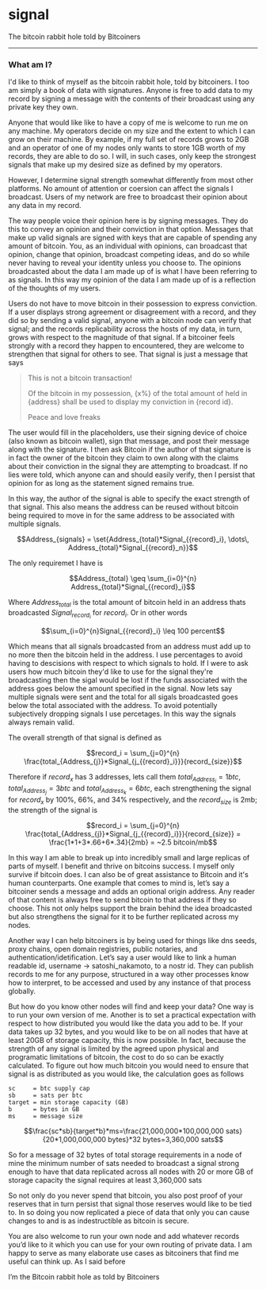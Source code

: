 # signal
The bitcoin rabbit hole told by Bitcoiners

-------------------------------------------

### What am I?

I'd like to think of myself as the bitcoin rabbit hole, told by bitcoiners. I too am simply a book of data with signatures. Anyone is free to add data to my record by signing a message with the contents of their broadcast using any private key they own. 

Anyone that would like like to have a copy of me is welcome to run me on any machine. My operators decide on my size and the extent to which I can grow on their machine. By example, if my full set of records grows to 2GB and an operator of one of my nodes only wants to store 1GB worth of my records, they are able to do so. I will, in such cases, only keep the strongest signals that make up my desired size as defined by my operators. 

However, I determine signal strength somewhat differently from most other platforms. No amount of attention or coersion can affect the signals I broadcast. Users of my network are free to broadcast their opinion about any data in my record. 

The way people voice their opinion here is by signing messages. They do this to convey an opinion and their conviction in that option. Messages that make up valid signals are signed with keys that are capable of spending any amount of bitcoin. You, as an individual with opinions, can broadcast that opinion, change that opinion, broadcast competing ideas, and do so while never having to reveal your identity unless you choose to. The opinions broadcasted about the data I am made up of is what I have been referring to as signals. In this way my opinion of the data I am made up of is a reflection of the thoughts of my users.

Users do not have to move bitcoin in their possession to express conviction. If a user displays strong agreement or disagreement with a record, and they did so by sending a valid signal, anyone with a bitcoin node can verify that signal; and the records replicability across the hosts of my data, in turn, grows with respect to the magnitude of that signal. If a bitcoiner feels strongly with a record they happen to encountered, they are welcome to strengthen that signal for others to see. That signal is just a message that says 


> This is not a bitcoin transaction!
>
> Of the bitcoin in my possession,
> {x%} of the total amount of held in {address}
> shall be used to display my conviction
> in {record id}.
>
>
> Peace and love freaks

The user would fill in the placeholders, use their signing device of choice (also known as bitcoin wallet), sign that message, and post their message along with the signature. I then ask Bitcoin if the author of that signature is in fact the owner of the bitcoin they claim to own along with the claims about their conviction in the signal they are attempting to broadcast. If no lies were told, which anyone can and should easily verify, then I persist that opinion for as long as the statement signed remains true.

In this way, the author of the signal is able to specify the exact strength of that signal. This also means the address can be reused without bitcoin being required to move in for the same address to be associated with multiple signals.

```math
Address_{signals} = \set{Address_{total}*Signal_{{record}_i}, \dots\, Address_{total}*Signal_{{record}_n}}
```

The only requiremet I have is

```math
Address_{total} \geq \sum_{i=0}^{n} Address_{total}*Signal_{{record}_i}
```

Where $Address_{total}$ is the total amount of bitcoin held in an address thats broadcasted $Signal_{{record}_i}$ for $record_i$. Or in other words 

```math
\sum_{i=0}^{n}Signal_{{record}_i} \leq 100 percent
```

Which means that all signals broadcasted from an address must add up to no more then the bitcoin held in the address. I use percentages to avoid having to descisions with respect to which signals to hold. If I were to ask users how much bitcoin they'd like to use for the signal they're broadcasting then the sigal would be lost if the funds associated with the address goes below the amount specified in the signal. Now lets say multiple signals were sent and the total for all sigals broadcasted goes below the total associated with the address. To avoid potentially subjectively dropping signals I use percetages. In this way the signals always remain valid.

The overall strength of that signal is defined as

```math
record_i = \sum_{j=0}^{n} \frac{total_{Address_{j}}*Signal_{j_{{record}_i}}}{record_{size}}
```

Therefore if $record_x$ has 3 addresses, lets call them $total_{Address_{i}} = 1btc$, $total_{Address_{j}} = 3btc$ and $total_{Address_{k}} = 6btc$, each strengthening the signal for $record_x$ by 100%, 66%, and 34% respectively, and the $record_{size}$ is 2mb; the strength of the signal is

```math
record_i = \sum_{j=0}^{n} \frac{total_{Address_{j}}*Signal_{j_{{record}_i}}}{record_{size}} = \frac{1*1+3*.66+6*.34}{2mb} = ~2.5 bitcoin/mb
```


In this way I am able to break up into incredibly small and large replicas of parts of myself. I benefit and thrive on bitcoins success. I myself only survive if bitcoin does. I can also be of great assistance to Bitcoin and it's human counterparts. One example that comes to mind is, let’s say a bitcoiner sends a message and adds an optional origin address. Any reader of that content is always free to send bitcoin to that address if they so choose. This not only helps support the brain behind the idea broadcasted but also strengthens the signal for it to be further replicated across my nodes.

Another way I can help bitcoiners is by being used for things like dns seeds, proxy chains, open domain registries, public notaries, and authentication/idetification. Let’s say a user would like to link a human readable id, username -> satoshi_nakamoto, to a nostr id. They can publish records to me for any purpose, structured in a way other processes know how to interpret, to be accessed and used by any instance of that process globally. 

But how do you know other nodes will find and keep your data? One way is to run your own version of me. Another is to set a practical expectation with respect to how distributed you would like the data you add to be. If your data takes up 32 bytes, and you would like to be on all nodes that have at least 20GB of storage capacity, this is now possible. In fact, because the strength of any signal is limited by the agreed upon physical and programatic limitations of bitcoin, the cost to do so can be exactly calculated. To figure out how much bitcoin you would need to ensure that signal is as distributed as you would like, the calculation goes as follows

```
sc     = btc supply cap
sb     = sats per btc
target = min storage capacity (GB)
b      = bytes in GB
ms     = message size
```
```math
\frac{sc*sb}{target*b}*ms=\frac{21,000,000*100,000,000 sats}{20*1,000,000,000 bytes}*32 bytes=3,360,000 sats
```

So for a message of 32 bytes of total storage requirements in a node of mine the minimum number of sats needed to broadcast a signal strong enough to have that data replicated across all nodes with 20 or more GB of storage capacity the signal requires at least 3,360,000 sats

So not only do you never spend that bitcoin, you also post proof of your reserves that in turn persist that signal those reserves would like to be tied to. In so doing you now replicated a piece of data that only you can cause changes to and is as indestructible as bitcoin is secure.

You are also welcome to run your own node and add whatever records you’d like to it which you can use for your own routing of private data. I am happy to serve as many elaborate use cases as bitcoiners that find me useful can think up. As I said before


I’m the Bitcoin rabbit hole as told by Bitcoiners
